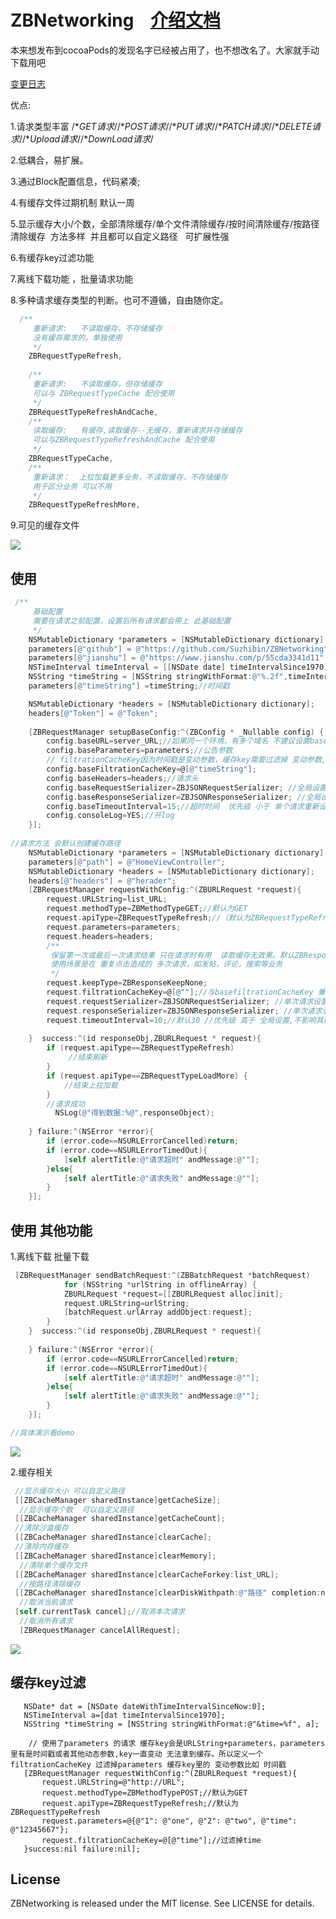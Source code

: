 # ZBNetworking    [介绍文档](http://www.jianshu.com/p/55cda3341d11)
 
 本来想发布到cocoaPods的发现名字已经被占用了，也不想改名了。大家就手动下载用吧

[变更日志](https://github.com/Suzhibin/ZBNetworking/blob/master/CHANGELOG)
 
优点:

1.请求类型丰富 /**GET请求*//**POST请求*//**PUT请求*//**PATCH请求*//**DELETE请求*//**Upload请求*//**DownLoad请求*/

2.低耦合，易扩展。

3.通过Block配置信息，代码紧凑;

4.有缓存文件过期机制 默认一周

5.显示缓存大小/个数，全部清除缓存/单个文件清除缓存/按时间清除缓存/按路径清除缓存  方法多样  并且都可以自定义路径   可扩展性强

6.有缓存key过滤功能

7.离线下载功能 ，批量请求功能

8.多种请求缓存类型的判断。也可不遵循，自由随你定。

```objective-c
  /**
     重新请求:   不读取缓存，不存储缓存
     没有缓存需求的，单独使用
     */
    ZBRequestTypeRefresh,
    
    /**
     重新请求:   不读取缓存，但存储缓存
     可以与 ZBRequestTypeCache 配合使用
     */
    ZBRequestTypeRefreshAndCache,
    /**
     读取缓存:   有缓存,读取缓存--无缓存，重新请求并存储缓存
     可以与ZBRequestTypeRefreshAndCache 配合使用
     */
    ZBRequestTypeCache,
    /**
     重新请求：  上拉加载更多业务，不读取缓存，不存储缓存
     用于区分业务 可以不用
     */
    ZBRequestTypeRefreshMore,
```
9.可见的缓存文件

![](http://a3.qpic.cn/psb?/V12I5WUv0Ual5v/uls*nG1YySR.EpyYI8*lFu9kW.lwzjgW.cnPbGMUBG8!/b/dPgAAAAAAAAA&bo=aAHwAAAAAAACDLE!&rf=viewer_4)

## 使用 
```objective-c
 /**
     基础配置
     需要在请求之前配置，设置后所有请求都会带上 此基础配置
     */
    NSMutableDictionary *parameters = [NSMutableDictionary dictionary];
    parameters[@"github"] = @"https://github.com/Suzhibin/ZBNetworking";
    parameters[@"jianshu"] = @"https://www.jianshu.com/p/55cda3341d11";
    NSTimeInterval timeInterval = [[NSDate date] timeIntervalSince1970];
    NSString *timeString = [NSString stringWithFormat:@"%.2f",timeInterval];
    parameters[@"timeString"] =timeString;//时间戳

    NSMutableDictionary *headers = [NSMutableDictionary dictionary];
    headers[@"Token"] = @"Token";
    
    [ZBRequestManager setupBaseConfig:^(ZBConfig * _Nullable config) {
        config.baseURL=server_URL;//如果同一个环境，有多个域名 不建议设置baseURL
        config.baseParameters=parameters;//公告参数
        // filtrationCacheKey因为时间戳是变动参数，缓存key需要过滤掉 变动参数,如果 不使用缓存功能 或者 没有变动参数 则不需要设置。
        config.baseFiltrationCacheKey=@[@"timeString"];
        config.baseHeaders=headers;//请求头
        config.baseRequestSerializer=ZBJSONRequestSerializer; //全局设置 请求格式 默认JSON
        config.baseResponseSerializer=ZBJSONResponseSerializer; //全局设置 响应格式 默认JSON
        config.baseTimeoutInterval=15;//超时时间  优先级 小于 单个请求重新设置
        config.consoleLog=YES;//开log
    }];
    
//请求方法 会默认创建缓存路径    
    NSMutableDictionary *parameters = [NSMutableDictionary dictionary];
    parameters[@"path"] = @"HomeViewController";
    NSMutableDictionary *headers = [NSMutableDictionary dictionary];
    headers[@"headers"] = @"herader";
    [ZBRequestManager requestWithConfig:^(ZBURLRequest *request){
        request.URLString=list_URL;
        request.methodType=ZBMethodTypeGET;//默认为GET
        request.apiType=ZBRequestTypeRefresh;//（默认为ZBRequestTypeRefresh 不读取缓存，不存储缓存）
        request.parameters=parameters;
        request.headers=headers;
        /**
         保留第一次或最后一次请求结果 只在请求时有用  读取缓存无效果。默认ZBResponseKeepNone 什么都不做
         使用场景是在 重复点击造成的 多次请求，如发帖，评论，搜索等业务
         */
        request.keepType=ZBResponseKeepNone;
        request.filtrationCacheKey=@[@""];//与basefiltrationCacheKey 兼容
        request.requestSerializer=ZBJSONRequestSerializer; //单次请求设置 请求格式 默认JSON，优先级大于 全局设置，不影响其他请求设置
        request.responseSerializer=ZBJSONResponseSerializer; //单次请求设置 响应格式 默认JSON，优先级大于 全局设置,不影响其他请求设置
        request.timeoutInterval=10;//默认30 //优先级 高于 全局设置,不影响其他请求设置
      
    }  success:^(id responseObj,ZBURLRequest * request){
        if (request.apiType==ZBRequestTypeRefresh) 
             //结束刷新
        }
        if (request.apiType==ZBRequestTypeLoadMore) {
            //结束上拉加载
        }
        //请求成功
          NSLog(@"得到数据:%@",responseObject);
      
    } failure:^(NSError *error){
        if (error.code==NSURLErrorCancelled)return;
        if (error.code==NSURLErrorTimedOut){
            [self alertTitle:@"请求超时" andMessage:@""];
        }else{
            [self alertTitle:@"请求失败" andMessage:@""];
        }
    }];

```

## 使用 其他功能
1.离线下载 批量下载


```objective-c
 [ZBRequestManager sendBatchRequest:^(ZBBatchRequest *batchRequest)
            for (NSString *urlString in offlineArray) {
            ZBURLRequest *request=[[ZBURLRequest alloc]init];
            request.URLString=urlString;
            [batchRequest.urlArray addObject:request];
        }
    }  success:^(id responseObj,ZBURLRequest * request){
      
    } failure:^(NSError *error){
        if (error.code==NSURLErrorCancelled)return;
        if (error.code==NSURLErrorTimedOut){
            [self alertTitle:@"请求超时" andMessage:@""];
        }else{
            [self alertTitle:@"请求失败" andMessage:@""];
        }
    }];

//具体演示看demo
```
![](http://a3.qpic.cn/psb?/V12I5WUv0Ual5v/cY8K3L2*GJ9RO3i*z1If9XTmzas0cylmafMXWqdFe4o!/b/dK0AAAAAAAAA&bo=aAHwAAAAAAACLJE!&rf=viewer_4)


2.缓存相关
```objective-c
 //显示缓存大小 可以自定义路径
 [[ZBCacheManager sharedInstance]getCacheSize];
  //显示缓存个数  可以自定义路径
 [[ZBCacheManager sharedInstance]getCacheCount];
 //清除沙盒缓存
 [[ZBCacheManager sharedInstance]clearCache];
 //清除内存缓存
 [[ZBCacheManager sharedInstance]clearMemory];
  //清除单个缓存文件
 [[ZBCacheManager sharedInstance]clearCacheForkey:list_URL];
  //按路径清除缓存
 [[ZBCacheManager sharedInstance]clearDiskWithpath:@"路径" completion:nil];
  //取消当前请求
 [self.currentTask cancel];//取消本次请求
  //取消所有请求
  [ZBRequestManager cancelAllRequest];
 ```

![](https://upload-images.jianshu.io/upload_images/1830250-3636c0621ebb6fa1.png?imageMogr2/auto-orient/strip%7CimageView2/2/w/621)

## 缓存key过滤
 ```
    NSDate* dat = [NSDate dateWithTimeIntervalSinceNow:0];
    NSTimeInterval a=[dat timeIntervalSince1970];
    NSString *timeString = [NSString stringWithFormat:@"&time=%f", a];
    
     // 使用了parameters 的请求 缓存key会是URLString+parameters，parameters里有是时间戳或者其他动态参数,key一直变动 无法拿到缓存。所以定义一个 filtrationCacheKey 过滤掉parameters 缓存key里的 变动参数比如 时间戳
    [ZBRequestManager requestWithConfig:^(ZBURLRequest *request){
        request.URLString=@"http://URL";
        request.methodType=ZBMethodTypePOST;//默认为GET
        request.apiType=ZBRequestTypeRefresh;//默认为ZBRequestTypeRefresh
        request.parameters=@{@"1": @"one", @"2": @"two", @"time": @"12345667"};
        request.filtrationCacheKey=@[@"time"];//过滤掉time
    }success:nil failure:nil];
  ```


## License

ZBNetworking is released under the MIT license. See LICENSE for details.
